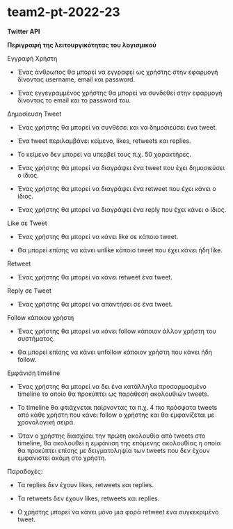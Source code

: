 # team2-pt-2022-23
**Twitter API**

**Περιγραφή της λειτουργικότητας του λογισμικού**

Εγγραφή Χρήστη

  -  Ένας άνθρωπος θα μπορεί να εγγραφεί ως χρήστης στην εφαρμογή δίνοντας username, email και password. 

  -  Ένας εγγεγραμμένος χρήστης θα μπορεί να συνδεθεί στην εφαρμογή δίνοντας το email και το password του. 

Δημοσίευση Tweet

  -  Ένας χρήστης θα μπορεί να συνθέσει και να δημοσιεύσει ένα tweet. 

  -  Ένα tweet περιλαμβάνει κείμενο, likes, retweets και replies. 

  -  Το κείμενο δεν μπορεί να υπερβεί τους π.χ. 50 χαρακτήρες. 

  -  Ένας χρήστης θα μπορεί να διαγράψει ένα tweet που έχει δημοσιεύσει ο ίδιος. 

  -  Ένας χρήστης θα μπορεί να διαγράψει ένα retweet που έχει κάνει ο ίδιος. 

  -  Ένας χρήστης θα μπορεί να διαγράψει ένα reply που έχει κάνει ο ίδιος. 


Like σε Tweet

  -  Ένας χρήστης θα μπορεί να κάνει like σε κάποιο tweet.  

  -  Θα μπορεί επίσης να κάνει unlike κάποιο tweet που έχει κάνει ήδη like. 

Retweet

  -  Ένας χρήστης θα μπορεί να κάνει retweet ένα tweet. 

Reply σε Tweet

  -  Ένας χρήστης θα μπορεί να απαντήσει σε ένα tweet. 

Follow κάποιου χρήστη

  -  Ένας χρήστης θα μπορεί να κάνει follow  κάποιον άλλον χρήστη του συστήματος. 

  -  Θα μπορεί επίσης να κάνει unfollow κάποιον χρήστη που κάνει ήδη follow.  

Εμφάνιση timeline

  -  Ένας χρήστης θα μπορεί να δει ένα κατάλληλα προσαρμοσμένο timeline το οποίο θα προκύπτει ως παράθεση ακολουθιών tweets. 

  -  Το timeline θα φτιάχνεται παίρνοντας τα π.χ. 4 πιο πρόσφατα tweets από κάθε χρήστη που κάνει follow ο χρήστης και θα εμφανίζεται με χρονολογική σειρά.  

  -  Όταν ο χρήστης διασχίσει την πρώτη ακολουθία από tweets στο timeline, θα ακολουθεί η εμφάνιση της επόμενης ακολουθίας η οποία θα προκύπτει επίσης με δειγματοληψία των tweets που δεν έχουν εμφανιστεί ακόμη στο χρήστη.  

Παραδοχές:

- Τα replies δεν έχουν likes, retweets και replies.

- Τα retweets δεν έχουν likes, retweets και replies.

- Ο χρήστης μπορεί να κάνει μόνο μια φορά retweet ένα συγκεκριμένο tweet. 